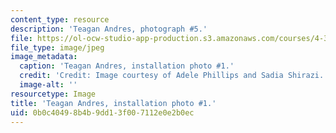 ```yaml
---
content_type: resource
description: 'Teagan Andres, photograph #5.'
file: https://ol-ocw-studio-app-production.s3.amazonaws.com/courses/4-341-introduction-to-photography-and-related-media-fall-2007/0b0c40498b4b9dd13f007112e0e2b0ec_andres5.jpg
file_type: image/jpeg
image_metadata:
  caption: 'Teagan Andres, installation photo #1.'
  credit: 'Credit: Image courtesy of Adele Phillips and Sadia Shirazi.'
  image-alt: ''
resourcetype: Image
title: 'Teagan Andres, installation photo #1.'
uid: 0b0c4049-8b4b-9dd1-3f00-7112e0e2b0ec
---
```

